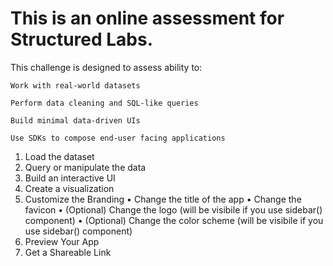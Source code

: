 # This is an online assessment for Structured Labs.

This challenge is designed to assess ability to:

    Work with real-world datasets

    Perform data cleaning and SQL-like queries
  
    Build minimal data-driven UIs
  
    Use SDKs to compose end-user facing applications

  1. Load the dataset
  2. Query or manipulate the data
  3. Build an interactive UI
  4. Create a visualization
  5. Customize the Branding
     • Change the title of the app
     • Change the favicon
     • (Optional) Change the logo (will be visibile if you use sidebar() component)
     • (Optional) Change the color scheme (will be visibile if you use sidebar() component)
  6. Preview Your App
  7. Get a Shareable Link
